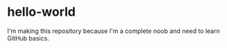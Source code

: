 # hello-world
I'm making this repository because I'm a complete noob and need to learn GitHub basics.

